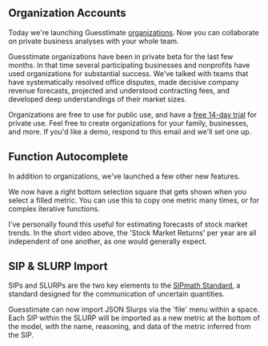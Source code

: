 ## Organization Accounts

Today we're launching Guesstimate [organizations](https://medium.com/guesstimate-blog/launching-organization-accounts-c6e012bc5a05#.vmiarl26j). Now you can collaborate on private business analyses with your whole team.

Guesstimate organizations have been in private beta for the last few months. In that time several participating businesses and nonprofits have used organizations for substantial success. We’ve talked with teams that have systematically resolved office disputes, made decisive company revenue forecasts, projected and understood contracting fees, and developed deep understandings of their market sizes.

Organizations are free to use for public use, and have a [free 14-day trial](https://www.getguesstimate.com/pricing) for private use. Feel free to create organizations for your family, businesses, and more. If you'd like a demo, respond to this email and we'll set one up.

## Function Autocomplete

In addition to organizations, we've launched a few other new features.

We now have a right bottom selection square that gets shown when you select a filled metric. You can use this to copy one metric many times, or for complex iterative functions.

I've personally found this useful for estimating forecasts of stock market trends. In the short video above, the 'Stock Market Returns' per year are all independent of one another, as one would generally expect.

## SIP & SLURP Import

SIPs and SLURPs are the two key elements to the [SIPmath Standard](http://probabilitymanagement.org/standards.html), a standard designed for the communication of uncertain quantities.

Guesstimate can now import JSON Slurps via the 'file' menu within a space. Each SIP within the SLURP will be imported as a new metric at the bottom of the model, with the name, reasoning, and data of the metric inferred from the SIP.
